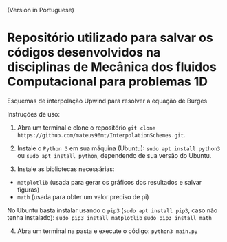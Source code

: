 (Version in Portuguese)

# Repositório utilizado para salvar os códigos desenvolvidos na disciplinas de Mecânica dos fluidos Computacional para problemas 1D
Esquemas de interpolação Upwind para resolver a equação de Burges

Instruções de uso:

1. Abra um terminal e clone o repositório `git clone https://github.com/mateus96mt/InterpolationSchemes.git`.

2. Instale o `Python 3` em sua máquina (Ubuntu): `sudo apt install python3` ou `sudo apt install python`, dependendo de sua versão do Ubuntu.

3. Instale as bibliotecas necessárias: 

  - `matplotlib` (usada para gerar os gráficos dos resultados e salvar figuras)
  - `math` (usada para obter um valor preciso de pi)
  
  No Ubuntu basta instalar usando o `pip3` (`sudo apt install pip3`, caso não tenha instalado):
    `sudo pip3 install matplotlib`
    `sudo pip3 install math`

4. Abra um terminal na pasta e execute o código: `python3 main.py`

